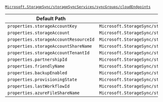 [`Microsoft.StorageSync/storageSyncServices/syncGroups/cloudEndpoints`](https://docs.microsoft.com/en-us/azure/templates/microsoft.storagesync/storagesyncservices/syncgroups/cloudendpoints)

| Default Path | Alias |
|---|---|
| `properties.storageAccountKey` | `Microsoft.StorageSync/storageSyncServices/syncGroups/cloudEndpoints/storageAccountKey` |
| `properties.storageAccount` | `Microsoft.StorageSync/storageSyncServices/syncGroups/cloudEndpoints/storageAccount` |
| `properties.storageAccountResourceId` | `Microsoft.StorageSync/storageSyncServices/syncGroups/cloudEndpoints/storageAccountResourceId` |
| `properties.storageAccountShareName` | `Microsoft.StorageSync/storageSyncServices/syncGroups/cloudEndpoints/storageAccountShareName` |
| `properties.storageAccountTenantId` | `Microsoft.StorageSync/storageSyncServices/syncGroups/cloudEndpoints/storageAccountTenantId` |
| `properties.partnershipId` | `Microsoft.StorageSync/storageSyncServices/syncGroups/cloudEndpoints/partnershipId` |
| `properties.friendlyName` | `Microsoft.StorageSync/storageSyncServices/syncGroups/cloudEndpoints/friendlyName` |
| `properties.backupEnabled` | `Microsoft.StorageSync/storageSyncServices/syncGroups/cloudEndpoints/backupEnabled` |
| `properties.provisioningState` | `Microsoft.StorageSync/storageSyncServices/syncGroups/cloudEndpoints/provisioningState` |
| `properties.lastWorkflowId` | `Microsoft.StorageSync/storageSyncServices/syncGroups/cloudEndpoints/lastWorkflowId` |
| `properties.azureFileShareName` | `Microsoft.StorageSync/storageSyncServices/syncGroups/cloudEndpoints/azureFileShareName` |

